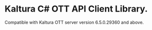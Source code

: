 # Kaltura C# OTT API Client Library.
Compatible with Kaltura OTT server version 6.5.0.29360 and above.
